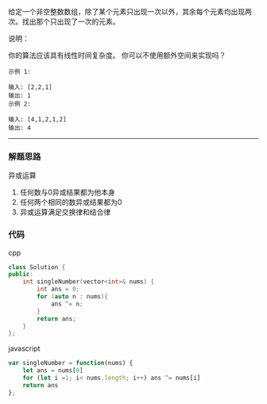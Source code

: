 给定一个非空整数数组，除了某个元素只出现一次以外，其余每个元素均出现两次。找出那个只出现了一次的元素。

说明：

你的算法应该具有线性时间复杂度。 你可以不使用额外空间来实现吗？

```case
示例 1:

输入: [2,2,1]
输出: 1
示例 2:

输入: [4,1,2,1,2]
输出: 4
```

---

### 解题思路

异或运算

1. 任何数与0异或结果都为他本身
2. 任何两个相同的数异或结果都为0
3. 异或运算满足交换律和结合律

### 代码

cpp

```cpp
class Solution {
public:
    int singleNumber(vector<int>& nums) {
        int ans = 0;
        for (auto n : nums){
            ans ^= n;
        }
        return ans;
    }
};
```

javascript

```javascript
var singleNumber = function(nums) {
    let ans = nums[0]
    for (let i =1; i< nums.length; i++) ans ^= nums[i]
    return ans
};
```
